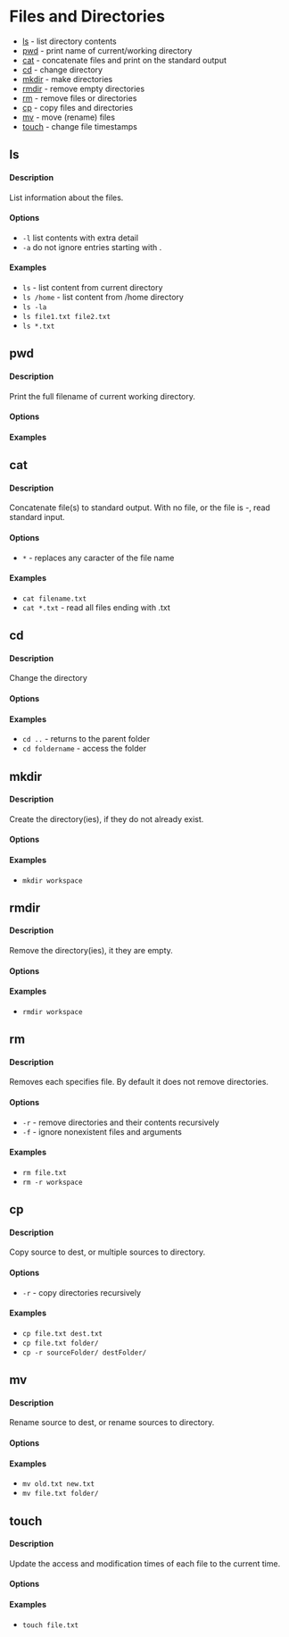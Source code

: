 # Files and Directories

* [ls](#ls) - list directory contents
* [pwd](#pwd) - print name of current/working directory
* [cat](#cat) - concatenate files and print on the standard output
* [cd](#cd) - change directory
* [mkdir](#mkdir) - make directories
* [rmdir](#rmdir) - remove empty directories
* [rm](#rm) - remove files or directories
* [cp](#cp) - copy files and directories
* [mv](#mv) - move (rename) files
* [touch](#touch) - change file timestamps

## ls

#### Description
List information about the files.

#### Options
* `-l` list contents with extra detail
* `-a` do not ignore entries starting with .

#### Examples
* `ls` - list content from current directory
* `ls /home` - list content from /home directory
* `ls -la`
* `ls file1.txt file2.txt`
* `ls *.txt`

## pwd

#### Description
Print the full filename of current working directory.

#### Options

#### Examples

## cat

#### Description
Concatenate file(s) to standard output.
With no file, or the file is -, read standard input.

#### Options
* `*` - replaces any caracter of the file name

#### Examples
* `cat filename.txt`
* `cat *.txt` - read all files ending with .txt

## cd

#### Description
Change the directory

#### Options

#### Examples
* `cd ..` - returns to the parent folder
* `cd foldername` - access the folder

## mkdir

#### Description
Create the directory(ies), if they do not already exist.

#### Options

#### Examples
* `mkdir workspace`

## rmdir

#### Description
Remove the directory(ies), it they are empty.

#### Options

#### Examples
* `rmdir workspace`

## rm

#### Description
Removes each specifies file. By default it does not remove directories.

#### Options
* `-r` - remove directories and their contents recursively
* `-f` - ignore nonexistent files and arguments

#### Examples
* `rm file.txt`
* `rm -r workspace`

## cp

#### Description
Copy source to dest, or multiple sources to directory.

#### Options
* `-r` - copy directories recursively

#### Examples
* `cp file.txt dest.txt`
* `cp file.txt folder/`
* `cp -r sourceFolder/ destFolder/`

## mv

#### Description
Rename source to dest, or rename sources to directory.

#### Options

#### Examples
* `mv old.txt new.txt`
* `mv file.txt folder/`

## touch

#### Description
Update the access and modification times of each file to the current time.

#### Options

#### Examples
* `touch file.txt`
